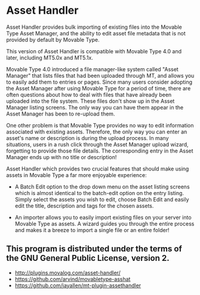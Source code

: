 # Asset Handler

Asset Handler provides bulk importing of existing files into the Movable Type Asset Manager, and the ability to edit asset file metadata that is not provided by default by Movable Type.

This version of Asset Handler is compatible with Movable Type 4.0 and later, including MT5.0x and MT5.1x.

Movable Type 4.0 introduced a file manager-like system called "Asset Manager" that lists files that had been uploaded through MT, and allows you to easily add them to entries or pages.  Since many users consider adopting the Asset Manager after using Movable Type for a period of time, there are often questions about how to deal with files that have already been uploaded into the file system. These files don't show up in the Asset Manager listing screens.  The only way you can have them appear in the Asset Manager has been to re-upload them.

One other problem is that Movable Type provides no way to edit information associated with existing assets. Therefore, the only way you can enter an asset's name or description is during the upload process.  In many situations, users in a rush click through the Asset Manager upload wizard, forgetting to provide those file details.  The corresponding entry in the Asset Manager ends up with no title or description!

Asset Handler which provides two crucial features that should make using assets in Movable Type a far more enjoyable experience:

- A Batch Edit option to the drop down menu on the asset listing screens which is almost identical to the batch-edit option on the entry listing. Simply select the assets you wish to edit, choose Batch Edit and easily edit the title, description and tags for the chosen assets.

- An importer allows you to easily import existing files on your server into Movable Type as assets. A wizard guides you through the entire process and makes it a breeze to import a single file or an entire folder!

## This program is distributed under the terms of the GNU General Public License, version 2.

+ http://plugins.movalog.com/asset-handler/
+ https://github.com/arvind/movabletype-asshat
+ https://github.com/jayallen/mt-plugin-assethandler

